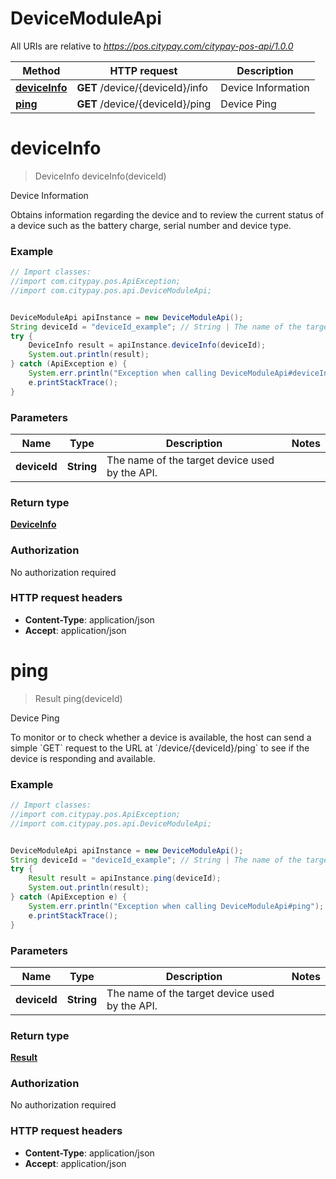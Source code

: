 # DeviceModuleApi

All URIs are relative to *https://pos.citypay.com/citypay-pos-api/1.0.0*

Method | HTTP request | Description
------------- | ------------- | -------------
[**deviceInfo**](DeviceModuleApi.md#deviceInfo) | **GET** /device/{deviceId}/info | Device Information
[**ping**](DeviceModuleApi.md#ping) | **GET** /device/{deviceId}/ping | Device Ping


<a name="deviceInfo"></a>
# **deviceInfo**
> DeviceInfo deviceInfo(deviceId)

Device Information

Obtains information regarding the device and to review the current status of a device such as the battery charge, serial number and device type. 

### Example
```java
// Import classes:
//import com.citypay.pos.ApiException;
//import com.citypay.pos.api.DeviceModuleApi;


DeviceModuleApi apiInstance = new DeviceModuleApi();
String deviceId = "deviceId_example"; // String | The name of the target device used by the API.
try {
    DeviceInfo result = apiInstance.deviceInfo(deviceId);
    System.out.println(result);
} catch (ApiException e) {
    System.err.println("Exception when calling DeviceModuleApi#deviceInfo");
    e.printStackTrace();
}
```

### Parameters

Name | Type | Description  | Notes
------------- | ------------- | ------------- | -------------
 **deviceId** | **String**| The name of the target device used by the API. |

### Return type

[**DeviceInfo**](DeviceInfo.md)

### Authorization

No authorization required

### HTTP request headers

 - **Content-Type**: application/json
 - **Accept**: application/json

<a name="ping"></a>
# **ping**
> Result ping(deviceId)

Device Ping

To monitor or to check whether a device is available, the host can send a simple &#x60;GET&#x60; request to the URL at &#x60;/device/{deviceId}/ping&#x60; to see if the device is responding and available. 

### Example
```java
// Import classes:
//import com.citypay.pos.ApiException;
//import com.citypay.pos.api.DeviceModuleApi;


DeviceModuleApi apiInstance = new DeviceModuleApi();
String deviceId = "deviceId_example"; // String | The name of the target device used by the API.
try {
    Result result = apiInstance.ping(deviceId);
    System.out.println(result);
} catch (ApiException e) {
    System.err.println("Exception when calling DeviceModuleApi#ping");
    e.printStackTrace();
}
```

### Parameters

Name | Type | Description  | Notes
------------- | ------------- | ------------- | -------------
 **deviceId** | **String**| The name of the target device used by the API. |

### Return type

[**Result**](Result.md)

### Authorization

No authorization required

### HTTP request headers

 - **Content-Type**: application/json
 - **Accept**: application/json

